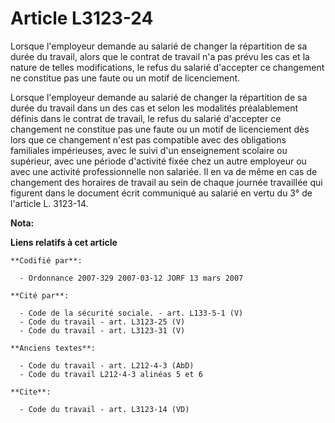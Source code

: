 # Article L3123-24

Lorsque l'employeur demande au salarié de changer la répartition de sa durée du travail, alors que le contrat de travail n'a
pas prévu les cas et la nature de telles modifications, le refus du salarié d'accepter ce changement ne constitue pas une
faute ou un motif de licenciement.

Lorsque l'employeur demande au salarié de changer la répartition de sa durée du travail dans un des cas et selon les
modalités préalablement définis dans le contrat de travail, le refus du salarié d'accepter ce changement ne constitue pas une
faute ou un motif de licenciement dès lors que ce changement n'est pas compatible avec des obligations familiales
impérieuses, avec le suivi d'un enseignement scolaire ou supérieur, avec une période d'activité fixée chez un autre employeur
ou avec une activité professionnelle non salariée. Il en va de même en cas de changement des horaires de travail au sein de
chaque journée travaillée qui figurent dans le document écrit communiqué au salarié en vertu du 3° de l'article L. 3123-14.

**Nota:**



**Liens relatifs à cet article**

	**Codifié par**:

	  - Ordonnance 2007-329 2007-03-12 JORF 13 mars 2007

	**Cité par**:

	  - Code de la sécurité sociale. - art. L133-5-1 (V)
	  - Code du travail - art. L3123-25 (V)
	  - Code du travail - art. L3123-31 (V)

	**Anciens textes**:

	  - Code du travail - art. L212-4-3 (AbD)
	  - Code du travail L212-4-3 alinéas 5 et 6

	**Cite**:

	  - Code du travail - art. L3123-14 (VD)
